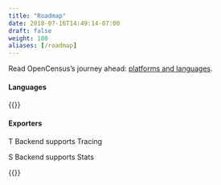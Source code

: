 ```yaml
---
title: "Roadmap"
date: 2018-07-16T14:49:14-07:00
draft: false
weight: 100
aliases: [/roadmap]
---
```

Read OpenCensus’s journey ahead: [platforms and languages](https://opensource.googleblog.com/2018/05/opencensus-journey-ahead-part-1.html).


#### Languages

{{<languages>}}

#### Exporters

<abbr class="trace-exporter blue white-text">T</abbr> Backend supports Tracing

<abbr class="stats-exporter teal white-text">S</abbr> Backend supports Stats

{{<feature-matrix>}}
